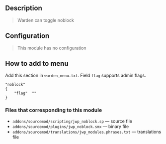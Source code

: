 ## Description
>Warden can toggle noblock

## Configuration
>This module has no configuration

## How to add to menu
Add this section in `warden_menu.txt`. Field `flag` supports admin flags.
```
"noblock"
{
	"flag"	""
}
```

### Files that corresponding to this module
- `addons/sourcemod/scripting/jwp_noblock.sp` — source file
- `addons/sourcemod/plugins/jwp_noblock.smx` — binary file
- `addons/sourcemod/translations/jwp_modules.phrases.txt` — translations file